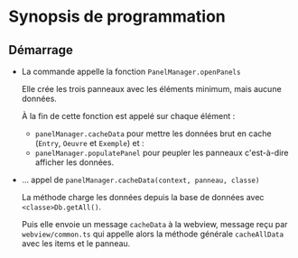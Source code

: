 # Synopsis de programmation

## Démarrage

* La commande appelle la fonction `PanelManager.openPanels`

  Elle crée les trois panneaux avec les éléments minimum, mais aucune données.

  À la fin de cette fonction est appelé sur chaque élément :
  
  * `panelManager.cacheData` pour mettre les données brut en cache (`Entry`, `Oeuvre` et `Exemple`) et : 
  * `panelManager.populatePanel` pour peupler les panneaux c'est-à-dire afficher les données.

* … appel de `panelManager.cacheData(context, panneau, classe)`

  La méthode charge les données depuis la base de données avec `<classe>Db.getAll()`.

  Puis elle envoie un message `cacheData` à la webview, message reçu par `webview/common.ts` qui appelle alors la méthode générale `cacheAllData` avec les items et le panneau.

  